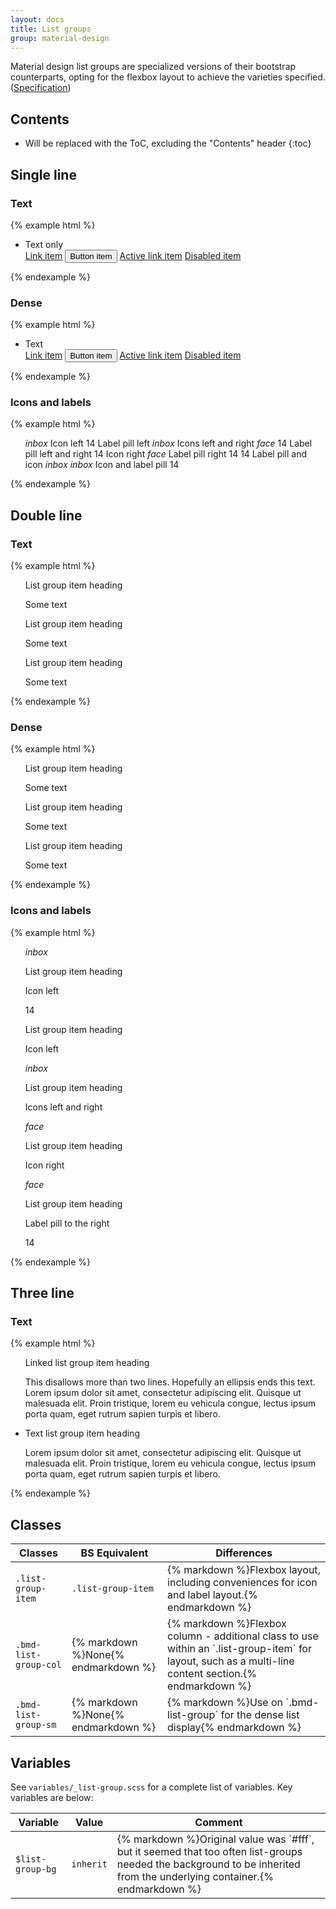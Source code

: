 ```yaml
---
layout: docs
title: List groups
group: material-design
---
```


Material design list groups are specialized versions of their bootstrap counterparts, opting for the flexbox layout to achieve
the varieties specified. ([Specification](https://www.google.com/design/spec/components/lists.html#lists-specs))


## Contents

* Will be replaced with the ToC, excluding the "Contents" header
{:toc}

## Single line

### Text

{% example html %}
<ul class="list-group">
  <li class="list-group-item">Text only</li>
  <a href="#" class="list-group-item">Link item</a>
  <button type="button" class="list-group-item">Button item</button>
  <a href="#" class="list-group-item active">Active link item</a>
  <a href="#" class="list-group-item disabled">Disabled item</a>
</ul>
{% endexample %}

### Dense

{% example html %}
<ul class="list-group bmd-list-group-sm">
  <li class="list-group-item">Text</li>
  <a href="#" class="list-group-item">Link item</a>
  <button type="button" class="list-group-item">Button item</button>
  <a href="#" class="list-group-item active">Active link item</a>
  <a href="#" class="list-group-item disabled">Disabled item</a>
</ul>
{% endexample %}

### Icons and labels

{% example html %}
<ul class="list-group">
  <a class="list-group-item">
    <i class="material-icons">inbox</i>
    Icon left
  </a>
  <a class="list-group-item">
    <span class="label label-default label-pill">14</span>
    Label pill left
  </a>  
  
  <a class="list-group-item">
    <i class="material-icons">inbox</i>
    Icons left and right
    <i class="material-icons">face</i>
  </a>
  <a class="list-group-item">
    <span class="label label-default label-pill">14</span>
    Label pill left and right
    <span class="label label-default label-pill">14</span>
  </a>  

  <a class="list-group-item">
    Icon right
    <i class="material-icons pull-xs-right">face</i>
  </a>
  <a class="list-group-item">
    Label pill right
    <span class="label label-default label-pill pull-xs-right">14</span>
  </a>  
  
  <a class="list-group-item">
    <span class="label label-default label-pill">14</span>
    Label pill and icon
    <i class="material-icons">inbox</i>
  </a>  
  <a class="list-group-item">
    <i class="material-icons">inbox</i>
    Icon and label pill
    <span class="label label-default label-pill">14</span>
  </a>  
</ul>
{% endexample %}



## Double line

###  Text

{% example html %}
<ul class="list-group">
  <a class="list-group-item">
    <div class="bmd-list-group-col">
      <p class="list-group-item-heading">List group item heading</p>
      <p class="list-group-item-text">Some text</p>
    </div>
  </a>
  <a class="list-group-item">
    <div class="bmd-list-group-col">
      <p class="list-group-item-heading">List group item heading</p>
      <p class="list-group-item-text">Some text</p>
    </div>
  </a>
  <a class="list-group-item">
    <div class="bmd-list-group-col">
      <p class="list-group-item-heading">List group item heading</p>
      <p class="list-group-item-text">Some text</p>
    </div>
  </a>  
</ul>
{% endexample %}

###  Dense

{% example html %}
<ul class="list-group bmd-list-group-sm">
  <a class="list-group-item">
    <div class="bmd-list-group-col">
      <p class="list-group-item-heading">List group item heading</p>
      <p class="list-group-item-text">Some text</p>
    </div>
  </a>
  <a class="list-group-item">
    <div class="bmd-list-group-col">
      <p class="list-group-item-heading">List group item heading</p>
      <p class="list-group-item-text">Some text</p>
    </div>
  </a>
  <a class="list-group-item">
    <div class="bmd-list-group-col">
      <p class="list-group-item-heading">List group item heading</p>
      <p class="list-group-item-text">Some text</p>
    </div>
  </a>  
</ul>
{% endexample %}

###  Icons and labels

{% example html %}
<ul class="list-group">
  <a class="list-group-item">
    <i class="material-icons">inbox</i>
    <div class="bmd-list-group-col">
      <p class="list-group-item-heading">List group item heading</p>
      <p class="list-group-item-text">Icon left</p>
    </div>
  </a>

  <a class="list-group-item">
    <span class="label label-default label-pill">14</span>
    <div class="bmd-list-group-col">
      <p class="list-group-item-heading">List group item heading</p>
      <p class="list-group-item-text">Icon left</p>
    </div>
  </a>

  <a class="list-group-item">
    <i class="material-icons">inbox</i>
    <div class="bmd-list-group-col">
      <p class="list-group-item-heading">List group item heading</p>
      <p class="list-group-item-text">Icons left and right</p>
    </div>
    <i class="material-icons">face</i>
  </a>

  <a class="list-group-item">
    <div class="bmd-list-group-col">
      <p class="list-group-item-heading">List group item heading</p>
      <p class="list-group-item-text">Icon right</p>
    </div>
    <i class="material-icons pull-xs-right">face</i>
  </a>

  <a class="list-group-item">
    <div class="bmd-list-group-col">
      <p class="list-group-item-heading">List group item heading</p>
      <p class="list-group-item-text">Label pill to the right</p>
    </div>
    <span class="label label-default label-pill pull-xs-right">14</span>
  </a>
</ul>
{% endexample %}

## Three line

###  Text

{% example html %}
<ul class="list-group">
  <a class="list-group-item">
    <div class="bmd-list-group-col">
      <p class="list-group-item-heading">Linked list group item heading</p>
      <p class="list-group-item-text">This disallows more than two lines.  Hopefully an ellipsis ends this text.  Lorem ipsum dolor sit amet, consectetur adipiscing elit. Quisque ut malesuada elit. Proin tristique, lorem eu vehicula congue, lectus ipsum porta quam, eget rutrum sapien turpis et libero.</p>
    </div>
  </a>
  <li class="list-group-item">
    <div class="bmd-list-group-col">
      <p class="list-group-item-heading">Text list group item heading</p>
      <p class="list-group-item-text">Lorem ipsum dolor sit amet, consectetur adipiscing elit. Quisque ut malesuada elit. Proin tristique, lorem eu vehicula congue, lectus ipsum porta quam, eget rutrum sapien turpis et libero.</p>
    </div>
  </li>
</ul>
{% endexample %}

## Classes

<table>
  <thead>
    <tr>
      <th>Classes</th>
      <th>BS Equivalent</th>
      <th>Differences</th>
    </tr>
  </thead>
  <tbody>
    <tr>
      <td>
        <code>.list-group-item</code>
      </td>
      <td class="text-nowrap">
        <code>.list-group-item</code>
      </td>
      <td>
        {% markdown %}Flexbox layout, including conveniences for icon and label layout.{% endmarkdown %}
      </td>
    </tr>
    <tr>
      <td>
        <code>.bmd-list-group-col</code>
      </td>
      <td class="text-nowrap">
        {% markdown %}None{% endmarkdown %}
      </td>
      <td>
        {% markdown %}Flexbox column - additional class to use within an `.list-group-item` for layout, such as a multi-line content section.{% endmarkdown %}
      </td>
    </tr>
    <tr>
      <td>
        <code>.bmd-list-group-sm</code>
      </td>
      <td class="text-nowrap">
        {% markdown %}None{% endmarkdown %}
      </td>
      <td>
        {% markdown %}Use on `.bmd-list-group` for the dense list display{% endmarkdown %}
      </td>
    </tr>

  </tbody>
</table>


## Variables

See `variables/_list-group.scss` for a complete list of variables.  Key variables are below:

<table>
  <thead>
    <tr>
      <th>Variable</th>
      <th>Value</th>
      <th>Comment</th>
    </tr>
  </thead>
  <tbody>
    <tr>
      <td>
        <code>$list-group-bg</code>
      </td>
      <td>
        <code>inherit</code>
      </td>
      <td>
        {% markdown %}Original value was `#fff`, but it seemed that too often list-groups needed the background to be inherited from the underlying container.{% endmarkdown %}
      </td>
    </tr>
  </tbody>
</table>
